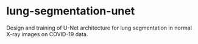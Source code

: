 # lung-segmentation-unet
Design and training of U-Net architecture for lung segmentation in normal X-ray images on COVID-19 data.
